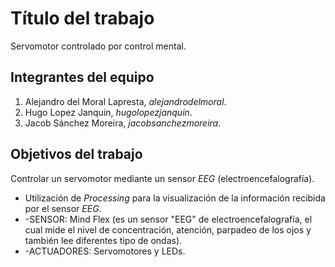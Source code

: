 # Título del trabajo
Servomotor controlado por control mental.
## Integrantes del equipo
1. Alejandro del Moral Lapresta, *alejandrodelmoral*.
2. Hugo Lopez Janquin, *hugolopezjanquin*.
3. Jacob Sánchez Moreira, *jacobsanchezmoreira*.
## Objetivos del trabajo
Controlar un servomotor mediante un sensor *EEG* (electroencefalografía).
* Utilización de *Processing* para la visualización de la información recibida por el sensor *EEG*.
* -SENSOR: Mind Flex (es un sensor "EEG" de electroencefalografía, el cual mide el nivel de concentración, atención, parpadeo de los ojos y también lee diferentes tipo de ondas).
* -ACTUADORES: Servomotores y LEDs.
